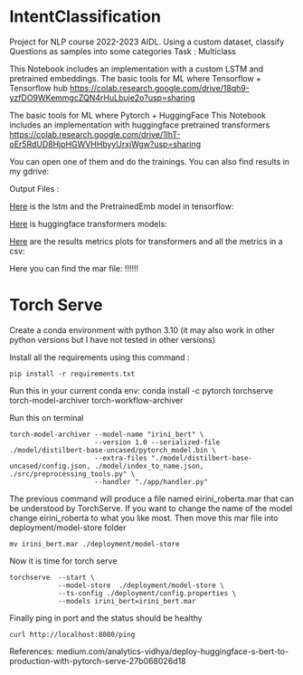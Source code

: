 # IntentClassification

Project for NLP course 2022-2023 AIDL.
Using a custom dataset, classify Questions as samples into some categories
Task : Multiclass

This Notebook includes an implementation with a custom LSTM and pretrained embeddings.
The basic tools for ML where Tensorflow + Tensorflow hub
https://colab.research.google.com/drive/18qh9-yzfDO9WKemmgcZQN4rHuLbuje2o?usp=sharing

The basic tools for ML where Pytorch + HuggingFace
This Notebook includes an implementation with huggingface pretrained transformers
https://colab.research.google.com/drive/1lhT-oEr5RdUD8HjpHGWVHHbyyUrxjWgw?usp=sharing

You can open one of them and do the trainings.
You can also find results in my gdrive:


Output Files :

[Here](https://drive.google.com/drive/folders/1TQMY_o1vUo3wzhGZDP107kP1BcNB7bf7?usp=sharing) is the lstm and the PretrainedEmb model in tensorflow:

[Here](https://drive.google.com/drive/folders/1APnl9eKgSwPFTp9pR6TDoU87RhykzmuS?usp=sharing) is huggingface transformers models:

[Here](https://drive.google.com/drive/folders/1icVLBMryI-TJYI1RTISAy4eIEKPvZPC9?usp=sharing) are the results metrics plots for transformers and all the metrics in a csv: 

Here you can find the mar file:
!!!!!!


# Torch Serve

Create a conda environment with python 3.10 (it may also work in other python versions but I have not tested in other versions)

Install all the requirements using this command :
```
pip install -r requirements.txt
```

Run this in your current conda env:
conda install -c pytorch torchserve torch-model-archiver torch-workflow-archiver

Run this on terminal
```
torch-model-archiver --model-name "irini_bert" \
                     --version 1.0 --serialized-file ./model/distilbert-base-uncased/pytorch_model.bin \
                     --extra-files "./model/distilbert-base-uncased/config.json, ./model/index_to_name.json, ./src/preprocessing_tools.py" \
                     --handler "./app/handler.py"
```
The previous command will produce a file named eirini_roberta.mar 
that can be understood by TorchServe. 
If you want to change the name of the model change eirini_roberta 
to what you like most. Then move this mar file into deployment/model-store folder

```
mv irini_bert.mar ./deployment/model-store 
```

Now it is time for torch serve

```
torchserve  --start \
            --model-store  ./deployment/model-store \
            --ts-config ./deployment/config.properties \
            --models irini_bert=irini_bert.mar
```

Finally ping in port and the status should be healthy

```
curl http://localhost:8080/ping
```

References:
medium.com/analytics-vidhya/deploy-huggingface-s-bert-to-production-with-pytorch-serve-27b068026d18
